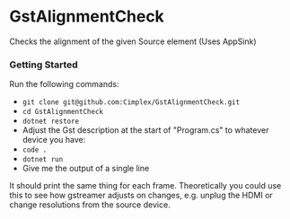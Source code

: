 # GstAlignmentCheck
Checks the alignment of the given Source element (Uses AppSink)


### Getting Started

Run the following commands:
  - `git clone git@github.com:Cimplex/GstAlignmentCheck.git`
  - `cd GstAlignmentCheck`
  - `dotnet restore`
  - Adjust the Gst description at the start of "Program.cs" to whatever device you have:
  - `code .`
  - `dotnet run`
  - Give me the output of a single line

It should print the same thing for each frame. Theoretically you could use this to see how gstreamer adjusts on changes, e.g. unplug the HDMI or change resolutions from the source device.
